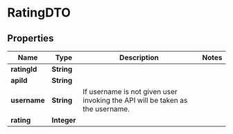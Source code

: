 
# RatingDTO

## Properties
Name | Type | Description | Notes
------------ | ------------- | ------------- | -------------
**ratingId** | **String** |  | 
**apiId** | **String** |  | 
**username** | **String** | If username is not given user invoking the API will be taken as the username.  | 
**rating** | **Integer** |  | 



